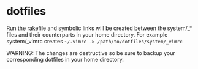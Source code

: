 # dotfiles

Run the rakefile and symbolic links will be created between the system/_* files and their counterparts in your home directory. For example system/_vimrc creates `~/.vimrc -> /path/to/dotfiles/system/_vimrc`

WARNING: The changes are destructive so be sure to backup your corresponding dotfiles in your home directory.
